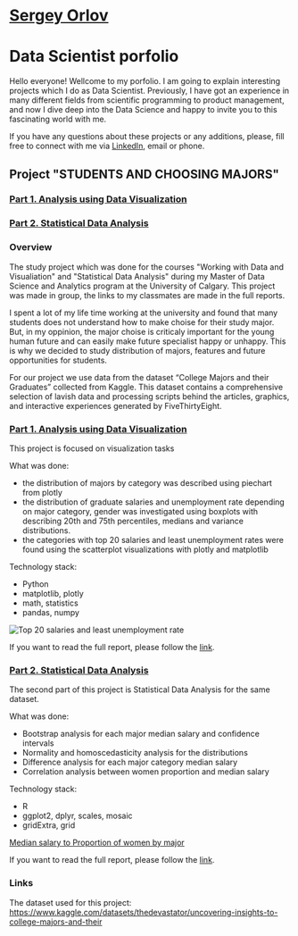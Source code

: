 # [Sergey Orlov](https://www.linkedin.com/in/orlovtsu/)
# Data Scientist porfolio

Hello everyone! Wellcome to my porfolio. I am going to explain interesting projects which I do as Data Scientist.
Previously, I have got an experience in many different fields from scientific programming to product management, and now I dive deep into the Data Science and happy to invite you to this fascinating world with me. 


If you have any questions about these projects or any additions, please, fill free to connect with me via [LinkedIn](https://www.linkedin.com/in/orlovtsu/), email or phone.



## Project "STUDENTS AND CHOOSING MAJORS"

### [Part 1. Analysis using Data Visualization](https://github.com/orlovtsu/portfolio/blob/main/university_majors/README.md)
### [Part 2. Statistical Data Analysis]()

### Overview
The study project which was done for the courses "Working with Data and Visualiation" and "Statistical Data Analysis" during my Master of Data Science and Analytics program at the University of Calgary. This project was made in group, the links to my classmates are made in the full reports. 

I spent a lot of my life time working at the university and found that many students does not understand how to make choise for their study major. But, in my oppinion, the major choise is criticaly important for the young human future and can easily make future specialist happy or unhappy. This is why we decided to study distribution of majors, features and future opportunities for students. 

For our project we use data from the dataset “College Majors and their Graduates” collected from Kaggle. This dataset contains a comprehensive selection of lavish data and processing scripts behind the articles, graphics, and interactive experiences generated by FiveThirtyEight.

### [Part 1. Analysis using Data Visualization](https://github.com/orlovtsu/portfolio/blob/main/university_majors/README.md)

This project is focused on visualization tasks

What was done:
- the distribution of majors by category was described using piechart from plotly
- the distribution of graduate salaries and unemployment rate depending on major category, gender was investigated using boxplots with describing 20th and 75th percentiles, medians and variance distributions.
- the categories with top 20 salaries and least unemployment rates were found using the scatterplot visualizations with plotly and matplotlib

Technology stack:
- Python
- matplotlib, plotly
- math, statistics
- pandas, numpy

![Top 20 salaries and least unemployment rate](https://github.com/orlovtsu/portfolio/blob/main/university_majors/images/fig12.png)

If you want to read the full report, please follow the [link]().

### [Part 2. Statistical Data Analysis]()

The second part of this project is Statistical Data Analysis for the same dataset. 

What was done:
- Bootstrap analysis for each major median salary and confidence intervals
- Normality and homoscedasticity analysis for the distributions
- Difference analysis for each major category median salary
- Correlation analysis between women proportion and median salary

Technology stack:
- R
- ggplot2, dplyr, scales, mosaic
- gridExtra, grid

[Median salary to Proportion of women by major]()

If you want to read the full report, please follow the [link]().

### Links 
The dataset used for this project: https://www.kaggle.com/datasets/thedevastator/uncovering-insights-to-college-majors-and-their

